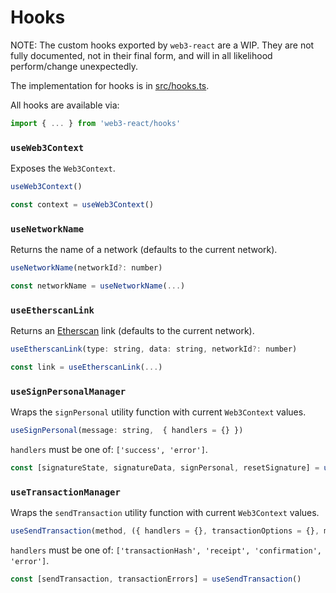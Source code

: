 # Hooks

NOTE: The custom hooks exported by `web3-react` are a WIP. They are not fully documented, not in their final form, and will in all likelihood perform/change unexpectedly.

The implementation for hooks is in [src/hooks.ts](../src/hooks.ts).

All hooks are available via:

```javascript
import { ... } from 'web3-react/hooks'
```

### `useWeb3Context`

Exposes the `Web3Context`.

```javascript
useWeb3Context()
```

```javascript
const context = useWeb3Context()
```

### `useNetworkName`

Returns the name of a network (defaults to the current network).

```javascript
useNetworkName(networkId?: number)
```

```javascript
const networkName = useNetworkName(...)
```

### `useEtherscanLink`

Returns an [Etherscan](https://etherscan.io/) link (defaults to the current network).

```javascript
useEtherscanLink(type: string, data: string, networkId?: number)
```

```javascript
const link = useEtherscanLink(...)
```

### `useSignPersonalManager`

Wraps the `signPersonal` utility function with current `Web3Context` values.

```javascript
useSignPersonal(message: string,  { handlers = {} })
```

`handlers` must be one of: `['success', 'error']`.

```javascript
const [signatureState, signatureData, signPersonal, resetSignature] = useSignPersonalManager(message)
```

### `useTransactionManager`

Wraps the `sendTransaction` utility function with current `Web3Context` values.

```javascript
useSendTransaction(method, ({ handlers = {}, transactionOptions = {}, maximumConfirmations = null } = {}))
```

`handlers` must be one of: `['transactionHash', 'receipt', 'confirmation', 'error']`.

```javascript
const [sendTransaction, transactionErrors] = useSendTransaction()
```
